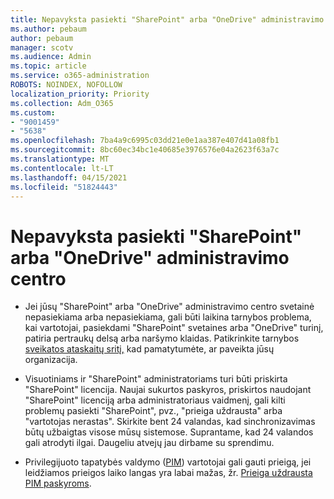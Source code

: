 ```yaml
---
title: Nepavyksta pasiekti "SharePoint" arba "OneDrive" administravimo centro
ms.author: pebaum
author: pebaum
manager: scotv
ms.audience: Admin
ms.topic: article
ms.service: o365-administration
ROBOTS: NOINDEX, NOFOLLOW
localization_priority: Priority
ms.collection: Adm_O365
ms.custom:
- "9001459"
- "5638"
ms.openlocfilehash: 7ba4a9c6995c03dd21e0e1aa387e407d41a08fb1
ms.sourcegitcommit: 8bc60ec34bc1e40685e3976576e04a2623f63a7c
ms.translationtype: MT
ms.contentlocale: lt-LT
ms.lasthandoff: 04/15/2021
ms.locfileid: "51824443"
---
```

# <a name="unable-to-access-sharepoint-or-onedrive-admin-center"></a>Nepavyksta pasiekti "SharePoint" arba "OneDrive" administravimo centro

- Jei jūsų "SharePoint" arba "OneDrive" administravimo centro svetainė nepasiekiama arba nepasiekiama, gali būti laikina tarnybos problema, kai vartotojai, pasiekdami "SharePoint" svetaines arba "OneDrive" turinį, patiria pertraukų delsą arba naršymo klaidas. Patikrinkite tarnybos [sveikatos ataskaitų sritį,](https://admin.microsoft.com/AdminPortal/Home#/servicehealth) kad pamatytumėte, ar paveikta jūsų organizacija.

- Visuotiniams ir "SharePoint" administratoriams turi būti priskirta "SharePoint" licencija. Naujai sukurtos paskyros, priskirtos naudojant "SharePoint" licenciją arba administratoriaus vaidmenį, gali kilti problemų pasiekti "SharePoint", pvz., "prieiga uždrausta" arba "vartotojas nerastas". Skirkite bent 24 valandas, kad sinchronizavimas būtų užbaigtas visose mūsų sistemose. Suprantame, kad 24 valandos gali atrodyti ilgai. Daugeliu atvejų jau dirbame su sprendimu.

- Privilegijuoto tapatybės valdymo ([PIM](https://docs.microsoft.com/azure/active-directory/privileged-identity-management/pim-how-to-add-role-to-user?tabs=new)) vartotojai gali gauti prieigą, jei leidžiamos prieigos laiko langas yra labai mažas, žr.  [Prieiga uždrausta PIM paskyroms](https://docs.microsoft.com/sharepoint/troubleshoot/administration/access-denied-to-pim-user-accounts).